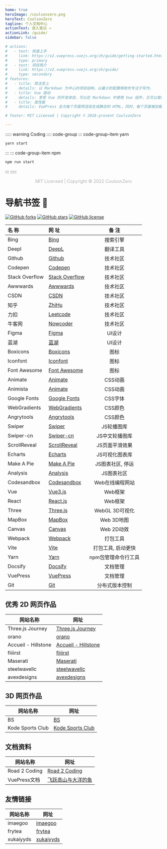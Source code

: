 ```yaml
---
home: true
heroImage: /coulsonzero.png
heroText: CoulsonZero
tagline: 个人文档中心
actionText: 进入笔记 →
actionLink: /guide/
sidebar: false

# actions:
#   - text: 快速上手
#     link: https://v2.vuepress.vuejs.org/zh/guide/getting-started.html
#     type: primary
#   - text: 项目简介
#     link: https://v2.vuepress.vuejs.org/zh/guide/
#     type: secondary
# features:
#   - title: 简洁至上
#     details: 以 Markdown 为中心的项目结构，以最少的配置帮助你专注于写作。
#   - title: Vue 驱动
#     details: 享受 Vue 的开发体验，可以在 Markdown 中使用 Vue 组件，又可以使用 Vue 来开发自定义主题。
#   - title: 高性能
#     details: VuePress 会为每个页面预渲染生成静态的 HTML，同时，每个页面被加载的时候，将作为 SPA 运行。

# footer: MIT Licensed | Copyright © 2018-present CoulsonZero

---
```



::::: warning Coding
:::: code-group
::: code-group-item yarn
```bash
yarn start
```
:::
::: code-group-item npm
```bash
npm run start
```
:::
:::::

<p style="text-align:center; color: rgba(0,0,0,.3)">MIT Licensed | Copyright © 2022 CoulsonZero</p>




# 导航书签 🎉

[![GitHub forks](https://img.shields.io/github/forks/coulsonzero/docs)](https://github.com/coulsonzero/docs/network)
[![GitHub stars](https://img.shields.io/github/stars/coulsonzero/docs)](https://github.com/coulsonzero/docs/stargazers)
[![GitHub license](https://img.shields.io/github/license/coulsonzero/docs)](https://github.com/coulsonzero/docs/blob/master/LICENSE)



| 名 称             | 网 址             |  备 注         |
| :--------------- | :---------------  | :-------------: |
| Bing             | [Bing]            | 搜索引擎        |
| Deepl            | [DeepL]           | 翻译工具        |
| Github           | [Github]          | 技术社区        |
| Codepen          | [Codepen]         | 技术社区        |
| Stack Overflow   | [Stack Overflow]  | 技术社区        |
| Awwwards         | [Awwwards]        | 技术社区        |
| CSDN             | [CSDN]            | 技术社区        |
| 知乎              | [ZhiHu]           | 技术社区        |
| 力扣              | [Leetcode]        | 技术社区        |
| 牛客网            | [Nowcoder]        | 技术社区        |
| Figma            | [Figma]           | UI设计         |
| 蓝湖              | [蓝湖]            | UI设计         |
| Boxicons         | [Boxicons]        | 图标           |
| Iconfont         | [Iconfont]        | 图标           |
| Font Awesome     | [Font Awesome]    | 图标           |
| Animate          | [Animate]         | CSS动画        |
| Animista         | [Animate]         | CSS动画        |
| Google Fonts     | [Google Fonts]    | CSS字体        |
| WebGradients     | [WebGradients]    | CSS颜色        |
| Angrytools       | [Angrytools]      | CSS颜色        |
| Swiper           | [Swiper]          | JS轮播图库      |
| Swiper-cn        | [Swiper-cn]       | JS中文轮播图库   |
| ScrollReveal     | [ScrollReveal]    | JS页面平滑效果   |
| Echarts          | [Echarts]         | JS可视化图表库   |
| Make A Pie       | [Make A Pie]      | JS图表社区, 停运 |
| Analysis         | [Analysis]        | JS图表社区      |
| Codesandbox      | [Codesandbox]     | Web在线编程网站  |
| Vue              | [Vue3.js]         | Web框架         |
| React            | [React.js]        | Web框架         |
| Three            | [Three.js]        | WebGL 3D可视化   |
| MapBox           | [MapBox]          | Web 3D地图       |
| Canvas           | [Canvas]          | Web 2D动效       |
| Webpack          | [Webpack]         | 打包工具          |
| Vite             | [Vite]            | 打包工具, 启动更快  |
| Yarn             | [Yarn]            | npm包管理命令行工具 |
| Docsify          | [Docsify]         | 文档管理           |
| VuePress         | [VuePress]        | 文档管理           |
| Git              | [Git]             | 分布式版本控制      |

## 优秀 2D 网页作品

| 网站名称              | 网址                    |
| -------------------- | ---------------------- |
| Three.js Journey     | [Three.js Journey]     |
| orano                | [orano]                |
| Accueil - Hillstone  | [Accueil - Hillstone]  |
| fiiiirst             | [fiiiirst]             |
| Maserati             | [Maserati]             |
| steelwavellc         | [steelwavellc]         |
| avexdesigns          | [avexdesigns]          |


## 3D 网页作品

| 网站名称              | 网址                    |
| -------------------- | ---------------------- |
| BS                   | [BS]                   |
| Kode Sports Club     | [Kode Sports Club]     |

##  文档资料
| 网站名称              | 网址                                           |
| -------------------- | --------------------------------------------- |
| Road 2 Coding        | [Road 2 Coding]                               |
| VuePress文档          | [飞跃高山与大洋的鱼](https://docs.shanyuhai.top) |


## 友情链接
| 网站名称              | 网址                                           |
| -------------------- | --------------------------------------------- |
| imaegoo              | [imaegoo](https://www.imaegoo.com)            |
| frytea               | [frytea](https://blog.frytea.com)             |
| xukaiyyds            | [xukaiyyds](https://blog.xukaiyyds.cn)        |













<!-- Links -->

[bing]: https://cn.bing.com
[github]: https://github.com
[codepen]: https://codepen.io/trending
[csdn]: https://www.csdn.net
[stack overflow]: https://stackoverflow.com
[zhihu]: https://www.zhihu.com/
[swiper]: https://swiperjs.com
[scrollreveal]: https://scrollrevealjs.org
[echarts]: https://echarts.apache.org
[make a pie]: https://www.makeapie.com
[mapbox]: https://www.mapbox.com
[boxicons]: https://boxicons.com
[iconfont]: https://www.iconfont.cn
[animate]: https://animate.style
[font awesome]: https://fontawesome.com
[webgradients]: https://webgradients.com
[docsify]: https://docsify.js.org
[vuepress]: https://v2.vuepress.vuejs.org/zh/
[figma]: https://www.figma.com
[deepl]: https://www.deepl.com/en/translator
[webpack]: https://webpack.js.org
[vite]: https://www.vitejs.net
[蓝湖]: https://lanhuapp.com
[three.js]: https://threejs.org
[vue3.js]: https://v3.cn.vuejs.org
[react.js]: https://reactjs.org
[leetcode]: https://leetcode-cn.com
[nowcoder]: https://www.nowcoder.com
[awwwards]: https://www.awwwards.com
[animista]: https://animista.net
[google fonts]: http://googlefonts.cn/english
[swiper-cn]: https://github.surmon.me/vue-awesome-swiper/
[git]: https://git-scm.com
[docsearch]: https://docsearch.algolia.com
[yarn]: https://yarnpkg.com
[analysis]: http://analysis.datains.cn/finance-admin/#/chartLib/all
[codesandbox]: https://codesandbox.io
[canvas]: https://developer.mozilla.org/zh-CN/docs/Web/API/Canvas_API/Tutorial
[accueil - hillstone]: https://www.groupehillstone.com
[three.js journey]: https://threejs-journey.com
[bs]: https://bruno-simon.com
[road 2 coding]: https://www.r2coding.com/#/
[angrytools]: https://angrytools.com
[kode sports club]: https://kodeclubs.com
[maserati]: https://houseof.maserati.com
[fiiiirst]: https://fiiiirst.com
[steelwavellc]: https://www.steelwavellc.com
[avexdesigns]: https://avexdesigns.com/
[orano]: https://www.orano.group/experience/innovation/en
